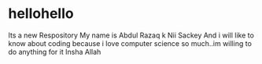 # hellohello
Its a new Respository
My name is Abdul Razaq
k Nii Sackey And i will like to know about coding because i love computer science so much..im willing to do anything for it Insha Allah
